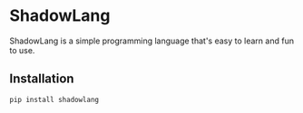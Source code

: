 # ShadowLang

ShadowLang is a simple programming language that's easy to learn and fun to use.

## Installation

```bash
pip install shadowlang
